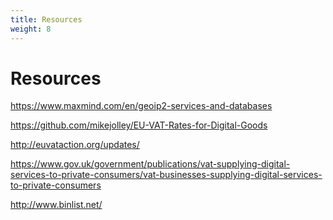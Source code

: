 ```yaml
---
title: Resources
weight: 8
---
```


Resources
============

https://www.maxmind.com/en/geoip2-services-and-databases

https://github.com/mikejolley/EU-VAT-Rates-for-Digital-Goods

http://euvataction.org/updates/

https://www.gov.uk/government/publications/vat-supplying-digital-services-to-private-consumers/vat-businesses-supplying-digital-services-to-private-consumers

http://www.binlist.net/

